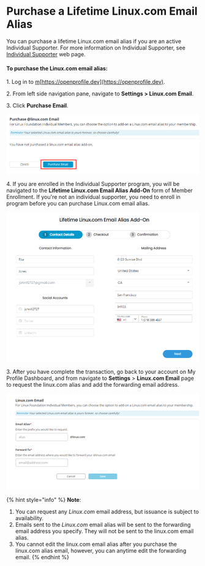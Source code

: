# Purchase a Lifetime Linux.com Email Alias

You can purchase a lifetime Linux.com email alias if you are an active Individual Supporter. For more information on Individual Supporter, see [Individual Supporter](https://www.linuxfoundation.org/about-individual-supporters/) web page.

#### To purchase the Linux.com email alias:

1\. Log in to [m](https://myprofile.lfx.linuxfoundation.org)[https://openprofile.dev](https://openprofile.dev).

2\. From left side navigation pane, navigate to **Settings > Linux.com Email**.&#x20;

3\. Click **Purchase Email**.

![Purchase Email](<../.gitbook/assets/purchase email.png>)

4\. If you are enrolled in the Individual Supporter program, you will be navigated to the **Lifetime Linux.com Email Alias Add-On** form of Member Enrollment. If you're not an individual supporter, you need to enroll in program before you can purchase Linux.com email alias.

![Lifetime Email Form](<../.gitbook/assets/lifetime email form.png>)

3\. After you have complete the transaction, go back to your account on My Profile Dashboard, and from navigate to **Settings** > **Linux.com Email** page to request the linux.com alias and add the forwarding email address.

![Linux Email Forwarding](<../.gitbook/assets/linux forwarding email.png>)

{% hint style="info" %}
**Note**:

1. You can request any _Linux.com_ email address, but issuance is subject to availability.
2. Emails sent to the _Linux.com_ email alias will be sent to the forwarding email address you specify. They will not be sent to the linux.com email alias.
3. You cannot edit the linux.com email alias after  you purchase the linux.com alias email, however, you can anytime edit the forwarding email.
{% endhint %}

